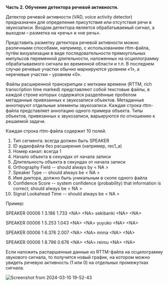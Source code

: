 **Часть 2. Обучение детектора речевой активности.**

Детектор речевой активности (VAD, voice activity detector) предназначен для определения присутствия или отсутствия речи в звукозаписи. Входом детектора является обрабатываемый сигнал, а выходом – разметка на «речь» и «не речь». 

Представить разметку детектора речевой активности можно различными способами, например, с использованием rttm-файла, путём визуализации в виде последовательности прямоугольных импульсов переменной длительности, наложенных на осциллограмму обрабатываемого сигнала во временной области и т.п.
В последнем случае речевые участки обычно маркируются уровнем «1», а неречевые участки – уровнем «0».

Файлы расширенной транскрипции с метками времени (RTTM, rich transcription time marked) представляют собой текстовые файлы, в каждой строке которых содержатся разделённые пробелом метаданные привязанных к звукозаписи объектов. Метаданные аннотируют отдельные элементы звукозаписи. Каждая строка rttm-файла представляет аннотацию одного примера объекта. Типы объектов, привязанных к звукозаписи, варьируются по отношению к решаемой задачи. 

Каждая строка rttm-файла содержит 10 полей.
1. Тип сегмента: всегда должен быть SPEAKER
2. ID аудиофайла без расширения (например, rec1_a)
3. Номер канал: всегда 1
4. Начало объекта в секундах от начала записи
5. Длительность объекта в секундах от начала записи
6. Orthography Field -- should always by \< NA \>
7. Speaker Type -- should always be \< NA \>
8. Имя диктора, должно быть уникальным в скопе одного файла
9. Confidence Score -- system confidence (probability) that information is correct; should always be \< NA \>
10. Signal Lookahead Time -- should always be \< NA \>

Пример: 

SPEAKER 00006 1 3.186 1.733 \<NA\> \<NA\> sekibanki \<NA\> \<NA\>

SPEAKER 00006 1 5.253 1.043 \<NA\> \<NA\> yuyuko \<NA\> \<NA\>

SPEAKER 00006 1 6.376 2.007 \<NA\> \<NA\> mima \<NA\> \<NA\>

SPEAKER 00006 1 8.796 0.676 \<NA\> \<NA\> reimu \<NA\> \<NA\>

Если наложить распаршенные данные из RTTM-файла на осцилограмму звукового сигнала, то получится новый график, на котором можно увидеть речевую активность (1 или 0) на отдельных промежутках сигнала.

![Screenshot from 2024-03-10 19-52-43](https://github.com/H1ghN0on/speaker-recognition-practice/assets/65870074/efe1cfeb-e81c-4544-92ad-33cf039a01ea)
